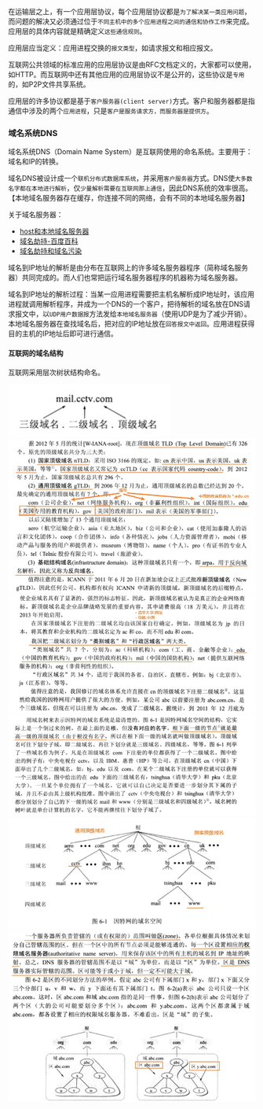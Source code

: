 在运输层之上，有一个应用层协议，每个应用层协议都是`为了解决某一类应用问题`，而问题的解决又必须通过位于`不同主机中的多个应用进程之间的通信和协作工作`来完成。应用层的具体内容就是精确定义`这些通信规则`。

应用层应当定义：应用进程交换的`报文类型`，如请求报文和相应报文。

互联网公共领域的标准应用的应用层协议是由RFC文档定义的，大家都可以使用，如HTTP。而互联网中还有其他应用的应用层协议不是公开的，这些协议是`专用`的，如P2P文件共享系统。

应用层的许多协议都是基于`客户服务器(client server)`方式。客户和服务器都是指通信中涉及的两个`应用进程`，只是`客户是服务请求方，而服务器是提供方`。

### 域名系统DNS

域名系统DNS（Domain Name System）是互联网使用的命名系统。主要用于：域名和IP的转换。

域名DNS被设计成一个`联机分布式数据库系统`，并采用`客户服务器`方式。DNS使`大多数名字都在本地进行解析`，仅`少量解析需要在互联网那上通信`，因此DNS系统的效率很高。【本地域名服务器存在缓存，你连接不同的网络，会有不同的本地域名服务器】

关于域名服务器：

- [host和本地域名服务器](https://blog.csdn.net/u010234516/article/details/52963954)
- [域名劫持-百度百科](https://baike.baidu.com/item/%E5%9F%9F%E5%90%8D%E5%8A%AB%E6%8C%81/7657893?fromtitle=DNS%E5%8A%AB%E6%8C%81&fromid=6739044)
- [域名劫持和域名污染](http://www.yunweipai.com/archives/5175.html)

域名到IP地址的解析是由分布在互联网上的许多域名服务器程序（简称域名服务器）共同完成的。而人们也常把运行域名服务器程序的机器称为域名服务器。

域名到IP地址的解析过程：当某一应用进程需要把主机名解析成IP地址时，该应用进程就调用解析程序，并成为一个DNS的一个客户，把待解析的域名放在DNS请求报文中，以`UDP用户数据报`方法发给`本地域名服务器`（使用UDP是为了减少开销）。本地域名服务器在查找域名后，把对应的IP地址放在`回答报文中返回`。应用进程获得目的主机的IP地址后即可进行通信。

#### 互联网的域名结构

互联网采用层次树状结构命名。

![域名.jpg](../../_img/域名.jpg)
![域名.jpg](../../_img/域名1.jpg)
![域名.jpg](../../_img/域名2.jpg)
![域名.jpg](../../_img/域名3.jpg)
![域名.jpg](../../_img/域名4.jpg)
![域名.jpg](../../_img/域名5.jpg)

